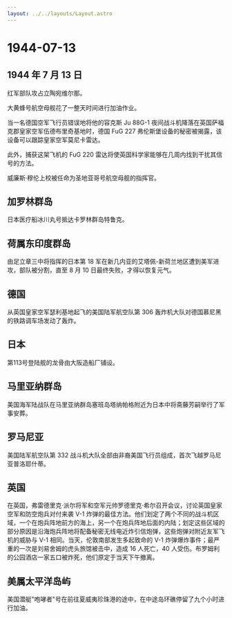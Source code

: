 ```yaml
---
layout: ../../layouts/Layout.astro
---
```


# 1944-07-13

## 1944 年 7 月 13 日

红军部队攻占立陶宛维尔那。

大黄蜂号航空母舰花了一整天时间进行加油作业。

当一名德国空军飞行员错误地将他的容克斯 Ju 88G-1
夜间战斗机降落在英国萨福克郡皇家空军伍德布里奇基地时，德国 FuG 227
弗伦斯堡设备的秘密被揭露，该设备可以跟踪皇家空军莫尼卡雷达。

此外，捕获这架飞机的 FuG 220
雷达将使英国科学家能够在几周内找到干扰其信号的方法。

威廉斯·穆伦上校被任命为圣地亚哥号航空母舰的指挥官。

## 加罗林群岛

日本医疗船冰川丸号抵达卡罗林群岛特鲁克。

## 荷属东印度群岛

由足立章三中将指挥的日本第 18
军在新几内亚的艾塔佩-新荷兰地区遭到美军进攻，部队被分割，直至 8 月 10
日最终失败，才得以恢复元气。

## 德国

从英国皇家空军瑟利基地起飞的美国陆军航空队第 306
轰炸机大队对德国慕尼黑的铁路调车场发动了轰炸。

## 日本

第113号登陆舰的龙骨由大阪造船厂铺设。

## 马里亚纳群岛

美国海军陆战队在马里亚纳群岛塞班岛塔纳帕格附近为日本中将斋藤芳嗣举行了军事安葬。

## 罗马尼亚

美国陆军航空队第 332
战斗机大队全部由非裔美国飞行员组成，首次飞越罗马尼亚普洛耶什蒂。

## 英国

在英国，弗雷德里克·派尔将军和空军元帅罗德里克·希尔召开会议，讨论英国皇家空军和防空炮兵对付来袭
V-1
炸弹的最佳方法。他们划定了两个不同的战斗机区域，一个在炮兵阵地前方的海上，另一个在炮兵阵地后面的内陆；划定这些区域的部分原因是沿海炮兵阵地将配备秘密无线电近炸引信炮弹，这些炮弹对附近友军飞机的威胁与
V-1 相同。当天，伦敦南部发生多起致命的 V-1
炸弹爆炸事件；最严重的一次是刘易舍姆的虎头旅馆被击中，造成 16 人死亡，40
人受伤。布罗姆利的公园酒店一家五口被炸死，他们原定于当天下午撤离。

## 美属太平洋岛屿

美国潜艇"咆哮者"号在前往夏威夷珍珠港的途中，在中途岛环礁停留了九个小时进行加油。